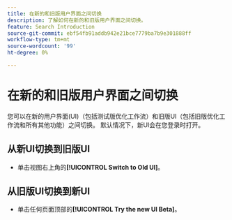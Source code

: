 ```yaml
---
title: 在新的和旧版用户界面之间切换
description: 了解如何在新的和旧版用户界面之间切换。
feature: Search Introduction
source-git-commit: ebf54fb91addb942e21bce7779ba7b9e301888ff
workflow-type: tm+mt
source-wordcount: '99'
ht-degree: 0%

---
```


# 在新的和旧版用户界面之间切换

您可以在新的用户界面(UI)（包括<!-- default -->测试版优化工作流）和旧版UI（包括旧版优化工作流和所有其他功能）之间切换。 默认情况下，新UI会在您登录时打开。

## 从新UI切换到旧版UI

* 单击视图右上角的&#x200B;**[!UICONTROL Switch to Old UI]**。

## 从旧版UI切换到新UI

* 单击任何页面顶部的&#x200B;**[!UICONTROL Try the new UI Beta]**。

<!--
>[!MORELIKETHIS]
>
>* [How the user interface is organized](user-interface.md)
-->
